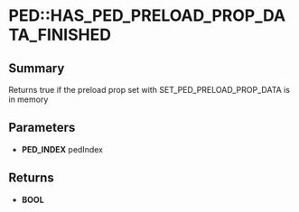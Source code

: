 # PED::HAS_PED_PRELOAD_PROP_DATA_FINISHED

## Summary
Returns true if the preload prop set with SET_PED_PRELOAD_PROP_DATA is in memory

## Parameters
* **PED_INDEX** pedIndex

## Returns
* **BOOL**